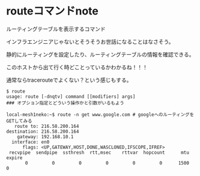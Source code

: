 # routeコマンドnote
ルーティングテーブルを表示するコマンド

インフラエンジニアじゃないとそうそうお世話になることはなさそう。

静的にルーティングを設定したり、ルーティングテーブルの情報を確認できる。

このホストから出て行く時どことっているかわかるね！！！

通常ならtracerouteでよくない？という感じもする。

```
$ route
usage: route [-dnqtv] command [[modifiers] args]
### オプション指定とどういう操作かと引数がいるもよう

local-mesh1neko:~$ route -n get www.google.com # googleへのルーティングをGETしてみる
   route to: 216.58.200.164
destination: 216.58.200.164
    gateway: 192.168.10.1
  interface: en0
      flags: <UP,GATEWAY,HOST,DONE,WASCLONED,IFSCOPE,IFREF>
 recvpipe  sendpipe  ssthresh  rtt,msec    rttvar  hopcount      mtu     expire
       0         0         0         0         0         0      1500         0
```
